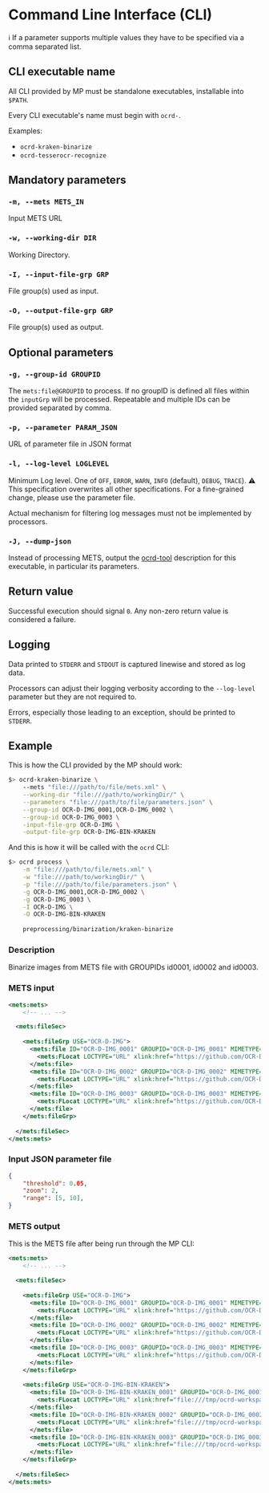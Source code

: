 # Command Line Interface (CLI)

:information_source: If a parameter supports multiple values they have to be specified via a comma separated list.

## CLI executable name

All CLI provided by MP must be standalone executables, installable into `$PATH`.

Every CLI executable's name must begin with `ocrd-`.

Examples:
  * `ocrd-kraken-binarize`
  * `ocrd-tesserocr-recognize`

## Mandatory parameters

### `-m, --mets METS_IN`

Input METS URL

### `-w, --working-dir DIR`

Working Directory.

### `-I, --input-file-grp GRP`

File group(s) used as input.

### `-O, --output-file-grp GRP`

File group(s) used as output.

## Optional parameters

### `-g, --group-id GROUPID`

The `mets:file@GROUPID` to process. If no groupID is defined all files within the `inputGrp` will be processed. Repeatable and multiple IDs can be provided separated by comma.

### `-p, --parameter PARAM_JSON`

URL of parameter file in JSON format

### `-l, --log-level LOGLEVEL`

Minimum Log level. One of `OFF`, `ERROR`, `WARN`, `INFO` (default), `DEBUG`, `TRACE`).
:warning: This specification overwrites all other specifications. For a fine-grained change, please use the parameter file.

Actual mechanism for filtering log messages must not be implemented by
processors.

### `-J, --dump-json`

Instead of processing METS, output the [ocrd-tool](ocrd_tool) description for
this executable, in particular its parameters.

## Return value

Successful execution should signal `0`. Any non-zero return value is considered a failure.

## Logging

Data printed to `STDERR` and `STDOUT` is captured linewise and stored as log data.

Processors can adjust their logging verbosity according to the `--log-level` parameter but they are not required to.

Errors, especially those leading to an exception, should be printed to `STDERR`.

## Example

This is how the CLI provided by the MP should work:

```sh
$> ocrd-kraken-binarize \
    --mets "file:///path/to/file/mets.xml" \
    --working-dir "file:///path/to/workingDir/" \
    --parameters "file:///path/to/file/parameters.json" \
    --group-id OCR-D-IMG_0001,OCR-D-IMG_0002 \
    --group-id OCR-D-IMG_0003 \
    -input-file-grp OCR-D-IMG \
    -output-file-grp OCR-D-IMG-BIN-KRAKEN
```

And this is how it will be called with the `ocrd` CLI:

```sh
$> ocrd process \
    -m "file:///path/to/file/mets.xml" \
    -w "file:///path/to/workingDir/" \
    -p "file:///path/to/file/parameters.json" \
    -g OCR-D-IMG_0001,OCR-D-IMG_0002 \
    -g OCR-D-IMG_0003 \
    -I OCR-D-IMG \
    -O OCR-D-IMG-BIN-KRAKEN
    
    preprocessing/binarization/kraken-binarize
```

### Description

Binarize images from METS file with GROUPIDs id0001, id0002 and id0003.

### METS input

```xml
<mets:mets>
    <!-- ... -->

  <mets:fileSec>
      
    <mets:fileGrp USE="OCR-D-IMG">
      <mets:file ID="OCR-D-IMG_0001" GROUPID="OCR-D-IMG_0001" MIMETYPE="image/tiff">
        <mets:FLocat LOCTYPE="URL" xlink:href="https://github.com/OCR-D/spec/raw/master/io/example/00000001.tif" />
      </mets:file>
      <mets:file ID="OCR-D-IMG_0002" GROUPID="OCR-D-IMG_0002" MIMETYPE="image/tiff">
        <mets:FLocat LOCTYPE="URL" xlink:href="https://github.com/OCR-D/spec/raw/master/io/example/00000002.tif" />
      </mets:file>
      <mets:file ID="OCR-D-IMG_0003" GROUPID="OCR-D-IMG_0003" MIMETYPE="image/tiff">
        <mets:FLocat LOCTYPE="URL" xlink:href="https://github.com/OCR-D/spec/raw/master/io/example/00000003.tif" />
      </mets:file>
    </mets:fileGrp>
      
  </mets:fileSec>
</mets:mets>
```

### Input JSON parameter file

```json
{
    "threshold": 0.05,
    "zoom": 2,
    "range": [5, 10],
}
```

### METS output

This is the METS file after being run through the MP CLI:

```xml
<mets:mets>
    <!-- ... -->

  <mets:fileSec>
      
    <mets:fileGrp USE="OCR-D-IMG">
      <mets:file ID="OCR-D-IMG_0001" GROUPID="OCR-D-IMG_0001" MIMETYPE="image/tiff">
        <mets:FLocat LOCTYPE="URL" xlink:href="https://github.com/OCR-D/spec/raw/master/io/example/00000001.tif" />
      </mets:file>
      <mets:file ID="OCR-D-IMG_0002" GROUPID="OCR-D-IMG_0002" MIMETYPE="image/tiff">
        <mets:FLocat LOCTYPE="URL" xlink:href="https://github.com/OCR-D/spec/raw/master/io/example/00000002.tif" />
      </mets:file>
      <mets:file ID="OCR-D-IMG_0003" GROUPID="OCR-D-IMG_0003" MIMETYPE="image/tiff">
        <mets:FLocat LOCTYPE="URL" xlink:href="https://github.com/OCR-D/spec/raw/master/io/example/00000003.tif" />
      </mets:file>
    </mets:fileGrp>
      
    <mets:fileGrp USE="OCR-D-IMG-BIN-KRAKEN">
      <mets:file ID="OCR-D-IMG-BIN-KRAKEN_0001" GROUPID="OCR-D-IMG_0001" MIMETYPE="image/png">
        <mets:FLocat LOCTYPE="URL" xlink:href="file:///tmp/ocrd-workspace-ABC123/0001.png" />
      </mets:file>
      <mets:file ID="OCR-D-IMG-BIN-KRAKEN_0002" GROUPID="OCR-D-IMG_0002" MIMETYPE="image/png">
        <mets:FLocat LOCTYPE="URL" xlink:href="file:///tmp/ocrd-workspace-ABC123/0002.png" />
      </mets:file>
      <mets:file ID="OCR-D-IMG-BIN-KRAKEN_0003" GROUPID="OCR-D-IMG_0003" MIMETYPE="image/png">
        <mets:FLocat LOCTYPE="URL" xlink:href="file:///tmp/ocrd-workspace-ABC123/0003.png" />
      </mets:file>
    </mets:fileGrp>
      
  </mets:fileSec>
</mets:mets>
```
